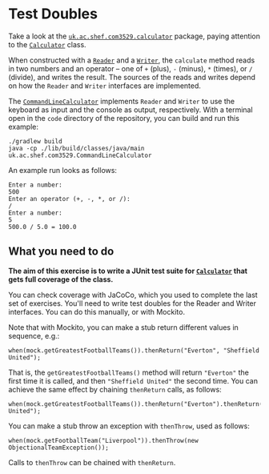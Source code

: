 # Test Doubles

Take a look at the
[`uk.ac.shef.com3529.calculator`](../code/lib/src/main/java/uk/ac/shef/com3529/calculator)
package, paying attention to the
[`Calculator`](../code/lib/src/main/java/uk/ac/shef/com3529/calculator/Calculator.java)
class.

When constructed with a
[`Reader`](../code/lib/src/main/java/uk/ac/shef/com3529/calculator/Reader.java)
and a
[`Writer`](../code/lib/src/main/java/uk/ac/shef/com3529/calculator/Writer.java),
the `calculate` method reads in two numbers and an operator – one of `+` (plus),
`-` (minus), `*` (times), or `/` (divide), and writes the result. The sources of
the reads and writes depend on how the `Reader` and `Writer` interfaces are
implemented. 

The
[`CommandLineCalculator`](../code/lib/src/main/java/uk/ac/shef/com3529/calculator/CommandLineCalculator.java)
implements `Reader` and `Writer` to use the keyboard as input and the console as
output, respectively. With a terminal open in the `code` directory of the
repository, you can build and run this example:

```
./gradlew build
java -cp ./lib/build/classes/java/main uk.ac.shef.com3529.CommandLineCalculator
```

An example run looks as follows:

```
Enter a number:
500
Enter an operator (+, -, *, or /):
/
Enter a number:
5
500.0 / 5.0 = 100.0
```

## What you need to do

**The aim of this exercise is to write a JUnit test suite for
[`Calculator`](../code/lib/src/main/java/uk/ac/shef/com3529/calculator/Calculator.java)
that gets full coverage of the class.**

You can check coverage with JaCoCo, which you used to complete the last set of
exercises. You'll need to write test doubles for the Reader and Writer
interfaces. You can do this manually, or with Mockito. 

Note that with Mockito, you can make a stub return different values in sequence,
e.g.:

```
when(mock.getGreatestFootballTeams()).thenReturn("Everton", "Sheffield United");
```

That is, the `getGreatestFootballTeams()` method will return `"Everton"` the first time it is
called, and then `"Sheffield United"` the second time. You can achieve the same
effect by chaining `thenReturn` calls, as follows:

```
when(mock.getGreatestFootballTeams()).thenReturn("Everton").thenReturn("Sheffield United");
```

You can make a stub throw an exception with `thenThrow`, used as follows:

```
when(mock.getFootballTeam("Liverpool")).thenThrow(new ObjectionalTeamException());
```

Calls to `thenThrow` can be chained with `thenReturn`.

